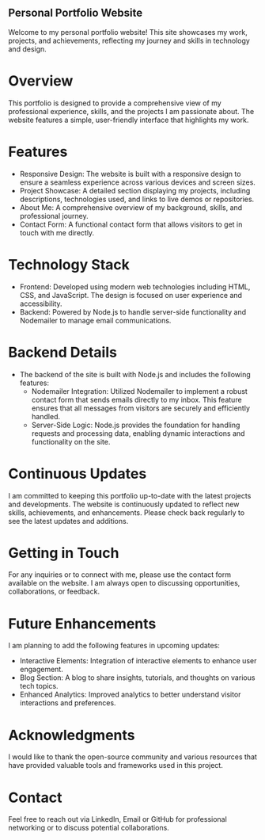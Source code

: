 ## Personal Portfolio Website
Welcome to my personal portfolio website! This site showcases my work, projects, and achievements, reflecting my journey and skills in technology and design.

# Overview
This portfolio is designed to provide a comprehensive view of my professional experience, skills, and the projects I am passionate about. The website features a simple, user-friendly interface that highlights my work.

# Features
  - Responsive Design: The website is built with a responsive design to ensure a seamless experience across various devices and screen sizes.
  - Project Showcase: A detailed section displaying my projects, including descriptions, technologies used, and links to live demos or repositories.
  - About Me: A comprehensive overview of my background, skills, and professional journey.
  - Contact Form: A functional contact form that allows visitors to get in touch with me directly.

# Technology Stack
  - Frontend: Developed using modern web technologies including HTML, CSS, and JavaScript. The design is focused on user experience and accessibility.
  - Backend: Powered by Node.js to handle server-side functionality and Nodemailer to manage email communications.
    
# Backend Details
 - The backend of the site is built with Node.js and includes the following features:
    - Nodemailer Integration: Utilized Nodemailer to implement a robust contact form that sends emails directly to my inbox. This feature ensures that all messages from visitors are securely and efficiently handled.
    - Server-Side Logic: Node.js provides the foundation for handling requests and processing data, enabling dynamic interactions and functionality on the site.
  
# Continuous Updates
I am committed to keeping this portfolio up-to-date with the latest projects and developments. The website is continuously updated to reflect new skills, achievements, and enhancements. Please check back regularly to see the latest updates and additions.

# Getting in Touch
For any inquiries or to connect with me, please use the contact form available on the website. I am always open to discussing opportunities, collaborations, or feedback.

# Future Enhancements
I am planning to add the following features in upcoming updates:
  - Interactive Elements: Integration of interactive elements to enhance user engagement.
  - Blog Section: A blog to share insights, tutorials, and thoughts on various tech topics.
  - Enhanced Analytics: Improved analytics to better understand visitor interactions and preferences.

# Acknowledgments
I would like to thank the open-source community and various resources that have provided valuable tools and frameworks used in this project.

# Contact
Feel free to reach out via LinkedIn, Email or GitHub for professional networking or to discuss potential collaborations.
